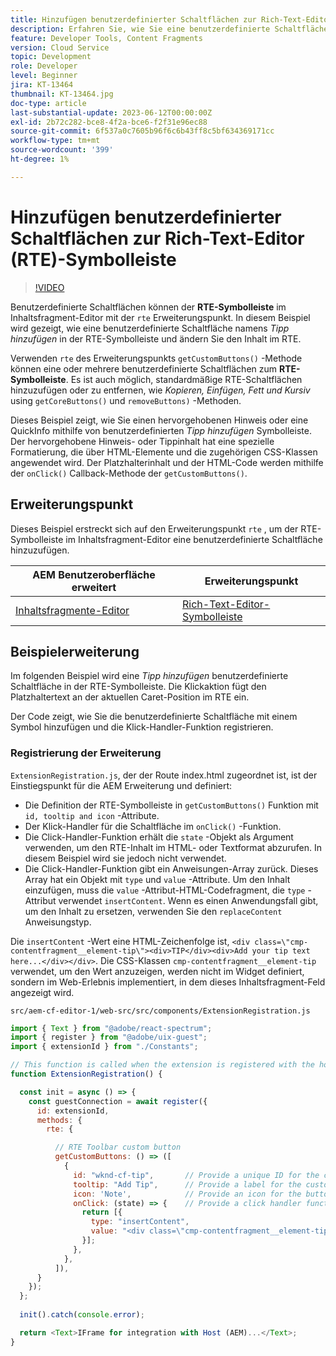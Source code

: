 ```yaml
---
title: Hinzufügen benutzerdefinierter Schaltflächen zur Rich-Text-Editor (RTE)-Symbolleiste
description: Erfahren Sie, wie Sie eine benutzerdefinierte Schaltfläche zur Rich-Text-Editor-Symbolleiste (RTE) im AEM Inhaltsfragment-Editor hinzufügen.
feature: Developer Tools, Content Fragments
version: Cloud Service
topic: Development
role: Developer
level: Beginner
jira: KT-13464
thumbnail: KT-13464.jpg
doc-type: article
last-substantial-update: 2023-06-12T00:00:00Z
exl-id: 2b72c282-bce8-4f2a-bce6-f2f31e96ec88
source-git-commit: 6f537a0c7605b96f6c6b43ff8c5bf634369171cc
workflow-type: tm+mt
source-wordcount: '399'
ht-degree: 1%

---
```


# Hinzufügen benutzerdefinierter Schaltflächen zur Rich-Text-Editor (RTE)-Symbolleiste

>[!VIDEO](https://video.tv.adobe.com/v/3420768?quality=12&learn=on)

Benutzerdefinierte Schaltflächen können der **RTE-Symbolleiste** im Inhaltsfragment-Editor mit der `rte` Erweiterungspunkt. In diesem Beispiel wird gezeigt, wie eine benutzerdefinierte Schaltfläche namens _Tipp hinzufügen_ in der RTE-Symbolleiste und ändern Sie den Inhalt im RTE.

Verwenden `rte` des Erweiterungspunkts `getCustomButtons()` -Methode können eine oder mehrere benutzerdefinierte Schaltflächen zum **RTE-Symbolleiste**. Es ist auch möglich, standardmäßige RTE-Schaltflächen hinzuzufügen oder zu entfernen, wie _Kopieren, Einfügen, Fett und Kursiv_ using `getCoreButtons()` und `removeButtons)` -Methoden.

Dieses Beispiel zeigt, wie Sie einen hervorgehobenen Hinweis oder eine QuickInfo mithilfe von benutzerdefinierten _Tipp hinzufügen_ Symbolleiste. Der hervorgehobene Hinweis- oder Tippinhalt hat eine spezielle Formatierung, die über HTML-Elemente und die zugehörigen CSS-Klassen angewendet wird. Der Platzhalterinhalt und der HTML-Code werden mithilfe der `onClick()` Callback-Methode der `getCustomButtons()`.

## Erweiterungspunkt

Dieses Beispiel erstreckt sich auf den Erweiterungspunkt `rte` , um der RTE-Symbolleiste im Inhaltsfragment-Editor eine benutzerdefinierte Schaltfläche hinzuzufügen.

| AEM Benutzeroberfläche erweitert | Erweiterungspunkt |
| ------------------------ | --------------------- | 
| [Inhaltsfragmente-Editor](https://developer.adobe.com/uix/docs/services/aem-cf-editor/) | [Rich-Text-Editor-Symbolleiste](https://developer.adobe.com/uix/docs/services/aem-cf-editor/api/rte-toolbar/) |

## Beispielerweiterung

Im folgenden Beispiel wird eine _Tipp hinzufügen_ benutzerdefinierte Schaltfläche in der RTE-Symbolleiste. Die Klickaktion fügt den Platzhaltertext an der aktuellen Caret-Position im RTE ein.

Der Code zeigt, wie Sie die benutzerdefinierte Schaltfläche mit einem Symbol hinzufügen und die Klick-Handler-Funktion registrieren.

### Registrierung der Erweiterung

`ExtensionRegistration.js`, der der Route index.html zugeordnet ist, ist der Einstiegspunkt für die AEM Erweiterung und definiert:

+ Die Definition der RTE-Symbolleiste in `getCustomButtons()` Funktion mit `id, tooltip and icon` -Attribute.
+ Der Klick-Handler für die Schaltfläche im `onClick()` -Funktion.
+ Die Click-Handler-Funktion erhält die `state` -Objekt als Argument verwenden, um den RTE-Inhalt im HTML- oder Textformat abzurufen. In diesem Beispiel wird sie jedoch nicht verwendet.
+ Die Click-Handler-Funktion gibt ein Anweisungen-Array zurück. Dieses Array hat ein Objekt mit `type` und `value` -Attribute. Um den Inhalt einzufügen, muss die `value` -Attribut-HTML-Codefragment, die `type` -Attribut verwendet `insertContent`. Wenn es einen Anwendungsfall gibt, um den Inhalt zu ersetzen, verwenden Sie den `replaceContent` Anweisungstyp.

Die `insertContent` -Wert eine HTML-Zeichenfolge ist, `<div class=\"cmp-contentfragment__element-tip\"><div>TIP</div><div>Add your tip text here...</div></div>`. Die CSS-Klassen `cmp-contentfragment__element-tip` verwendet, um den Wert anzuzeigen, werden nicht im Widget definiert, sondern im Web-Erlebnis implementiert, in dem dieses Inhaltsfragment-Feld angezeigt wird.


`src/aem-cf-editor-1/web-src/src/components/ExtensionRegistration.js`

```javascript
import { Text } from "@adobe/react-spectrum";
import { register } from "@adobe/uix-guest";
import { extensionId } from "./Constants";

// This function is called when the extension is registered with the host and runs in an iframe in the Content Fragment Editor browser window.
function ExtensionRegistration() {

  const init = async () => {
    const guestConnection = await register({
      id: extensionId,
      methods: {
        rte: {

          // RTE Toolbar custom button
          getCustomButtons: () => ([
            {
              id: "wknd-cf-tip",       // Provide a unique ID for the custom button
              tooltip: "Add Tip",      // Provide a label for the custom button
              icon: 'Note',            // Provide an icon for the button (see https://spectrum.adobe.com/page/icons/ for a list of available icons)
              onClick: (state) => {    // Provide a click handler function that returns the instructions array with type and value. This example inserts the HTML snippet for TIP content.
                return [{
                  type: "insertContent",
                  value: "<div class=\"cmp-contentfragment__element-tip\"><div>TIP</div><div>Add your tip text here...</div></div>"
                }];
              },
            },
          ]),
      }
    });
  };
  
  init().catch(console.error);

  return <Text>IFrame for integration with Host (AEM)...</Text>;
}
```
